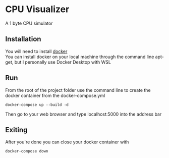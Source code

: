# CPU Visualizer
A 1 byte CPU simulator

## Installation
You will need to install <a href="https://www.docker.com">docker<a>
<br/>
You can install docker on your local machine through the command line apt-get,
but I personally use Docker Desktop with WSL

## Run
From the root of the project folder
use the command line to create the docker container
from the docker-compose.yml
```
docker-compose up --build -d
```
Then go to your web browser and type localhost:5000 into the address bar

## Exiting
After you're done you can close your docker container with
```
docker-compose down
```
